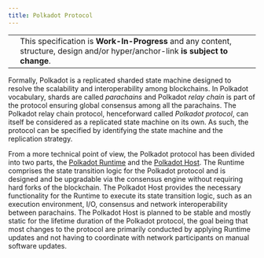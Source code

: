 ```yaml
---
title: Polkadot Protocol
---
```


|     |                                                                                                                                  |
|-----|----------------------------------------------------------------------------------------------------------------------------------|
|     | This specification is **Work-In-Progress** and any content, structure, design and/or hyper/anchor-link **is subject to change**. |

Formally, Polkadot is a replicated sharded state machine designed to resolve the scalability and interoperability among blockchains. In Polkadot vocabulary, shards are called *parachains* and Polkadot *relay chain* is part of the protocol ensuring global consensus among all the parachains. The Polkadot relay chain protocol, henceforward called *Polkadot protocol*, can itself be considered as a replicated state machine on its own. As such, the protocol can be specified by identifying the state machine and the replication strategy.

From a more technical point of view, the Polkadot protocol has been divided into two parts, the [Polkadot Runtime](part-polkadot-runtime) and the [Polkadot Host](part-polkadot-host). The Runtime comprises the state transition logic for the Polkadot protocol and is designed and be upgradable via the consensus engine without requiring hard forks of the blockchain. The Polkadot Host provides the necessary functionality for the Runtime to execute its state transition logic, such as an execution environment, I/O, consensus and network interoperability between parachains. The Polkadot Host is planned to be stable and mostly static for the lifetime duration of the Polkadot protocol, the goal being that most changes to the protocol are primarily conducted by applying Runtime updates and not having to coordinate with network participants on manual software updates.
